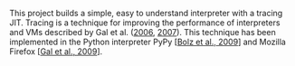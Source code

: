 This project builds a simple, easy to understand interpreter with a tracing JIT.
Tracing is a technique for improving the performance of interpreters and VMs described by Gal et al. ([2006](http://citeseerx.ist.psu.edu/viewdoc/download?doi=10.1.1.113.557&rep=rep1&type=pdf), [2007](https://citeseerx.ist.psu.edu/viewdoc/download?doi=10.1.1.85.2412&rep=rep1&type=pdf)).
This technique has been implemented in the Python interpreter PyPy [[Bolz et al., 2009](https://dl.acm.org/doi/10.1145/1565824.1565827)] and Mozilla Firefox [[Gal et al., 2009](https://dl.acm.org/doi/10.1145/1543135.1542528)].
